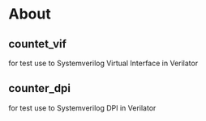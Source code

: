 # About

## countet_vif
  for test use to Systemverilog Virtual Interface in Verilator
## counter_dpi  
  for test use to Systemverilog DPI in Verilator